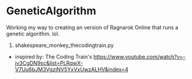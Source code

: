 # GeneticAlgorithm
Working my way to creating an version of Ragnarok Online that runs a genetic algorithm. lol.

1. shakespeare_monkey_thecodingtrain.py
  - inspired by: The Coding Train's https://www.youtube.com/watch?v=-jv3CgDN9sc&list=PLRqwX-V7Uu6bJM3VgzjNV5YxVxUwzALHV&index=4
  
